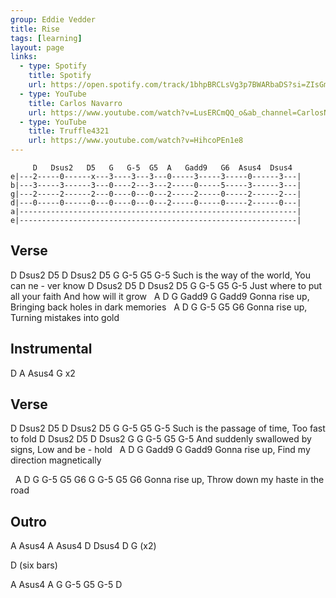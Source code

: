 ```yaml
---
group: Eddie Vedder
title: Rise
tags: [learning]
layout: page
links:
  - type: Spotify
    title: Spotify
    url: https://open.spotify.com/track/1bhpBRCLsVg3p7BWARbaDS?si=ZIsGmfGlRyOhJS9Lg1YAVw
  - type: YouTube
    title: Carlos Navarro
    url: https://www.youtube.com/watch?v=LusERCmQQ_o&ab_channel=CarlosNavarroMusic
  - type: YouTube
    title: Truffle4321
    url: https://www.youtube.com/watch?v=HihcoPEn1e8
---
```


```chordpro
     D   Dsus2   D5   G   G-5  G5  A   Gadd9   G6  Asus4  Dsus4
e|---2-----0------x---3----3---3---0-----3-----3-----0------3---|
b|---3-----3------3---0----2---3---2-----0-----5-----3------3---|
g|---2-----2------2---0----0---0---2-----2-----0-----2------2---|
d|---0-----0------0---0----0---0---2-----0-----0-----2------0---|
a|--------------------------------------------------------------|
e|--------------------------------------------------------------|
```

## Verse

D               Dsus2  D5            D     Dsus2  D5  G    G-5  G5   G-5
Such is the way of     the world, You can ne  -   ver know
D                 Dsus2  D5             D   Dsus2  D5  G     G-5  G5   G-5
Just where to put all    your faith And how will   it  grow
&nbsp;     A         D                           G        Gadd9  G  Gadd9
Gonna rise up, Bringing back holes in dark memories
&nbsp;     A         D                G        G-5  G5  G6
Gonna rise up, Turning mistakes into gold

## Instrumental

D A Asus4 G     x2

## Verse

D               Dsus2  D5       D   Dsus2  D5 G    G-5  G5   G-5
Such is the passage    of time, Too fast   to fold
D               Dsus2  D5       D  Dsus2  G     G   G-5  G5   G-5
And suddenly swallowed by signs, Low and  be - hold
&nbsp;     A        D                     G        Gadd9  G  Gadd9
Gonna rise up, Find my direction magnetically

&nbsp;     A         D                        G      G-5  G5  G6  G  G-5  G5  G6
Gonna rise up, Throw down my haste in the road

## Outro

A  Asus4  A  Asus4  D  Dsus4  D  G    (x2)

D (six bars)

A  Asus4  A  G  G-5  G5  G-5  D
